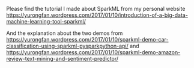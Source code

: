 Please find the tutorial I made about SparkML from my personal website
https://yurongfan.wordpress.com/2017/01/10/introduction-of-a-big-data-machine-learning-tool-sparkml/

And the explanation about the two demos from 
https://yurongfan.wordpress.com/2017/01/10/sparkml-demo-car-classification-using-sparkml-pysparkpython-api/
and
https://yurongfan.wordpress.com/2017/01/10/sparkml-demo-amazon-review-text-mining-and-sentiment-predictor/
